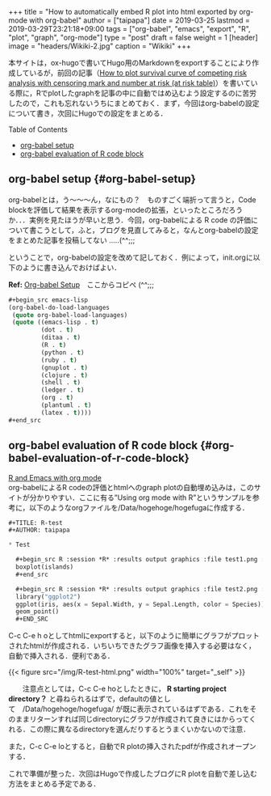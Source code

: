 +++
title = "How to automatically embed R plot into html exported by org-mode with org-babel"
author = ["taipapa"]
date = 2019-03-25
lastmod = 2019-03-29T23:21:18+09:00
tags = ["org-babel", "emacs", "export", "R", "plot", "graph", "org-mode"]
type = "post"
draft = false
weight = 1
[header]
  image = "headers/Wikiki-2.jpg"
  caption = "Wikiki"
+++

本サイトは，ox-hugoで書いてHugo用のMarkdownをexportすることにより作成しているが，前回の記事（[How to plot survival curve of competing risk analysis with censoring mark and number at risk (at risk table)](../prodlim)）を書いている際に，Rでplotしたgraphを記事の中に自動ではめ込むよう設定するのに苦労したので，これも忘れないうちにまとめておく．まず，今回はorg-babelの設定について書き，次回にHugoでの設定をまとめる．

<div class="ox-hugo-toc toc">
<div></div>

<div class="heading">Table of Contents</div>

- [org-babel setup](#org-babel-setup)
- [org-babel evaluation of R code block](#org-babel-evaluation-of-r-code-block)

</div>
<!--endtoc-->


## org-babel setup {#org-babel-setup}

org-babelとは，う～～～ん，なにもの？　ものすごく端折って言うと，Code blockを評価して結果を表示するorg-modeの拡張，といったところだろうか．．．実例を見たほうが早いと思う．今回，org-babelによる R code の評価について書こうとして，ふと，ブログを見直してみると，なんとorg-babelの設定をまとめた記事を投稿してない .....(^^;;;

ということで，org-babelの設定を改めて記しておく．例によって，init.orgに以下のように書き込んでおけばよい．

**Ref:** [Org-babel Setup](http://doc.norang.ca/org-mode.html#OrgBabel)　ここからコピペ  (^^;;;

```lisp
#+begin_src emacs-lisp
(org-babel-do-load-languages
 (quote org-babel-load-languages)
 (quote ((emacs-lisp . t)
         (dot . t)
         (ditaa . t)
         (R . t)
         (python . t)
         (ruby . t)
         (gnuplot . t)
         (clojure . t)
         (shell . t)
         (ledger . t)
         (org . t)
         (plantuml . t)
         (latex . t))))
#+end_src
```


## org-babel evaluation of R code block {#org-babel-evaluation-of-r-code-block}

[R and Emacs with org mode](http://blogs.neuwirth.priv.at/software/2012/03/28/r-and-emacs-with-org-mode/)   <br />
org-babelによるR codeの評価とhtmlへのgraph plotの自動埋め込みは，このサイトが分かりやすい．ここに有る”Using org mode with R”というサンプルを参考に，以下のようなorgファイルを/Data/hogehoge/hogefugaに作成する．

```lisp
#+TITLE: R-test
#+AUTHOR: taipapa

* Test

  #+begin_src R :session *R* :results output graphics :file test1.png :exports both
  boxplot(islands)
  #+end_src

  #+begin_src R :session *R* :results output graphics :file test2.png :exports both
  library("ggplot2")
  ggplot(iris, aes(x = Sepal.Width, y = Sepal.Length, color = Species)) +
  geom_point()
  #+END_SRC
```

C-c C-e h oとしてhtmlにexportすると，以下のように簡単にグラフがプロットされたhtmlが作成される．いちいちできたグラフ画像を挿入する必要はなく，自動で挿入される．便利である．

{{< figure src="/img/R-test-html.png" width="100%" target="_self" >}}

　　注意点としては，C-c C-e hoとしたときに， **R starting project directory？** と尋ねられるはずで，defaultの値として　/Data/hogehoge/hogefuga/ が既に表示されているはずである．これをそのままリターンすれば同じdirectoryにグラフが作成されて良きにはからってくれる．この際に異なるdirectoryを選んだりするとうまくいかないので注意．

また，C-c C-e loとすると，自動でR plotの挿入されたpdfが作成されオープンする．

これで準備が整った．次回はHugoで作成したブログにR plotを自動で差し込む方法をまとめる予定である．
